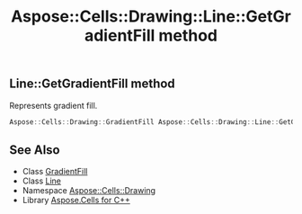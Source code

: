 ﻿---
title: Aspose::Cells::Drawing::Line::GetGradientFill method
linktitle: GetGradientFill
second_title: Aspose.Cells for C++ API Reference
description: 'Aspose::Cells::Drawing::Line::GetGradientFill method. Represents gradient fill in C++.'
type: docs
weight: 4700
url: /cpp/aspose.cells.drawing/line/getgradientfill/
---
## Line::GetGradientFill method


Represents gradient fill.

```cpp
Aspose::Cells::Drawing::GradientFill Aspose::Cells::Drawing::Line::GetGradientFill()
```

## See Also

* Class [GradientFill](../../gradientfill/)
* Class [Line](../)
* Namespace [Aspose::Cells::Drawing](../../)
* Library [Aspose.Cells for C++](../../../)

